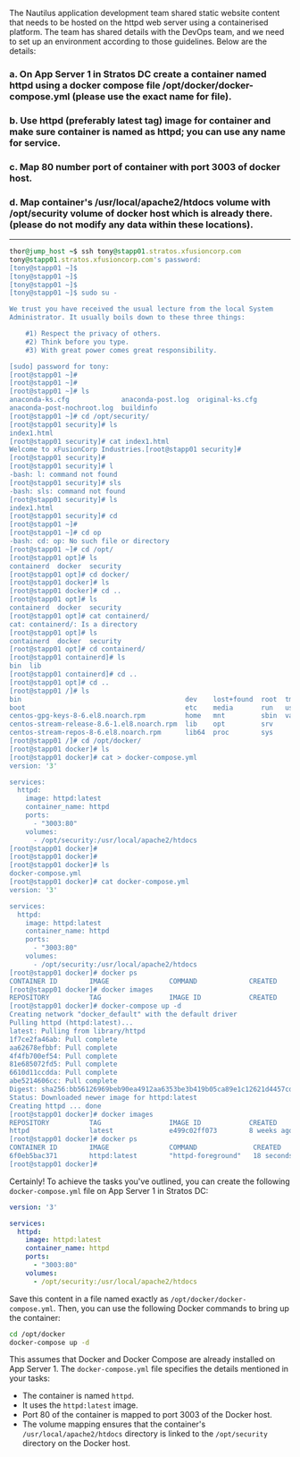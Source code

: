 The Nautilus application development team shared static website content that needs to be hosted on the httpd web server using a containerised platform. The team has shared details with the DevOps team, and we need to set up an environment according to those guidelines. Below are the details:



### a. On App Server 1 in Stratos DC create a container named httpd using a docker compose file /opt/docker/docker-compose.yml (please use the exact name for file).


### b. Use httpd (preferably latest tag) image for container and make sure container is named as httpd; you can use any name for service.


### c. Map 80 number port of container with port 3003 of docker host.


### d. Map container's /usr/local/apache2/htdocs volume with /opt/security volume of docker host which is already there. (please do not modify any data within these locations).

------


```ruby
thor@jump_host ~$ ssh tony@stapp01.stratos.xfusioncorp.com
tony@stapp01.stratos.xfusioncorp.com's password: 
[tony@stapp01 ~]$ 
[tony@stapp01 ~]$ 
[tony@stapp01 ~]$ 
[tony@stapp01 ~]$ sudo su -

We trust you have received the usual lecture from the local System
Administrator. It usually boils down to these three things:

    #1) Respect the privacy of others.
    #2) Think before you type.
    #3) With great power comes great responsibility.

[sudo] password for tony: 
[root@stapp01 ~]# 
[root@stapp01 ~]# 
[root@stapp01 ~]# ls
anaconda-ks.cfg             anaconda-post.log  original-ks.cfg
anaconda-post-nochroot.log  buildinfo
[root@stapp01 ~]# cd /opt/security/
[root@stapp01 security]# ls
index1.html
[root@stapp01 security]# cat index1.html 
Welcome to xFusionCorp Industries.[root@stapp01 security]# 
[root@stapp01 security]# 
[root@stapp01 security]# l
-bash: l: command not found
[root@stapp01 security]# sls
-bash: sls: command not found
[root@stapp01 security]# ls
index1.html
[root@stapp01 security]# cd 
[root@stapp01 ~]# 
[root@stapp01 ~]# cd op
-bash: cd: op: No such file or directory
[root@stapp01 ~]# cd /opt/
[root@stapp01 opt]# ls
containerd  docker  security
[root@stapp01 opt]# cd docker/
[root@stapp01 docker]# ls
[root@stapp01 docker]# cd ..
[root@stapp01 opt]# ls
containerd  docker  security
[root@stapp01 opt]# cat containerd/
cat: containerd/: Is a directory
[root@stapp01 opt]# ls
containerd  docker  security
[root@stapp01 opt]# cd containerd/
[root@stapp01 containerd]# ls
bin  lib
[root@stapp01 containerd]# cd ..
[root@stapp01 opt]# cd ..
[root@stapp01 /]# ls
bin                                         dev    lost+found  root  tmp
boot                                        etc    media       run   usr
centos-gpg-keys-8-6.el8.noarch.rpm          home   mnt         sbin  var
centos-stream-release-8.6-1.el8.noarch.rpm  lib    opt         srv
centos-stream-repos-8-6.el8.noarch.rpm      lib64  proc        sys
[root@stapp01 /]# cd /opt/docker/
[root@stapp01 docker]# ls
[root@stapp01 docker]# cat > docker-compose.yml
version: '3'

services:
  httpd:
    image: httpd:latest
    container_name: httpd
    ports:
      - "3003:80"
    volumes:
      - /opt/security:/usr/local/apache2/htdocs
[root@stapp01 docker]# 
[root@stapp01 docker]# 
[root@stapp01 docker]# ls
docker-compose.yml
[root@stapp01 docker]# cat docker-compose.yml 
version: '3'

services:
  httpd:
    image: httpd:latest
    container_name: httpd
    ports:
      - "3003:80"
    volumes:
      - /opt/security:/usr/local/apache2/htdocs
[root@stapp01 docker]# docker ps
CONTAINER ID        IMAGE               COMMAND             CREATED             STATUS              PORTS               NAMES
[root@stapp01 docker]# docker images
REPOSITORY          TAG                 IMAGE ID            CREATED             SIZE
[root@stapp01 docker]# docker-compose up -d
Creating network "docker_default" with the default driver
Pulling httpd (httpd:latest)...
latest: Pulling from library/httpd
1f7ce2fa46ab: Pull complete
aa62678efbbf: Pull complete
4f4fb700ef54: Pull complete
81e685072fd5: Pull complete
6610d11ccdda: Pull complete
abe5214606cc: Pull complete
Digest: sha256:bb56126969beb90ea4912aa6353be3b419b05ca89e1c12621d4457cd5c02ed16
Status: Downloaded newer image for httpd:latest
Creating httpd ... done
[root@stapp01 docker]# docker images
REPOSITORY          TAG                 IMAGE ID            CREATED             SIZE
httpd               latest              e499c02ff073        8 weeks ago         174MB
[root@stapp01 docker]# docker ps
CONTAINER ID        IMAGE               COMMAND              CREATED             STATUS              PORTS                  NAMES
6f0eb5bac371        httpd:latest        "httpd-foreground"   18 seconds ago      Up 10 seconds       0.0.0.0:3003->80/tcp   httpd
[root@stapp01 docker]# 
```


Certainly! To achieve the tasks you've outlined, you can create the following `docker-compose.yml` file on App Server 1 in Stratos DC:

```yaml
version: '3'

services:
  httpd:
    image: httpd:latest
    container_name: httpd
    ports:
      - "3003:80"
    volumes:
      - /opt/security:/usr/local/apache2/htdocs
```

Save this content in a file named exactly as `/opt/docker/docker-compose.yml`. Then, you can use the following Docker commands to bring up the container:

```bash
cd /opt/docker
docker-compose up -d
```

This assumes that Docker and Docker Compose are already installed on App Server 1. The `docker-compose.yml` file specifies the details mentioned in your tasks:

- The container is named `httpd`.
- It uses the `httpd:latest` image.
- Port 80 of the container is mapped to port 3003 of the Docker host.
- The volume mapping ensures that the container's `/usr/local/apache2/htdocs` directory is linked to the `/opt/security` directory on the Docker host.
